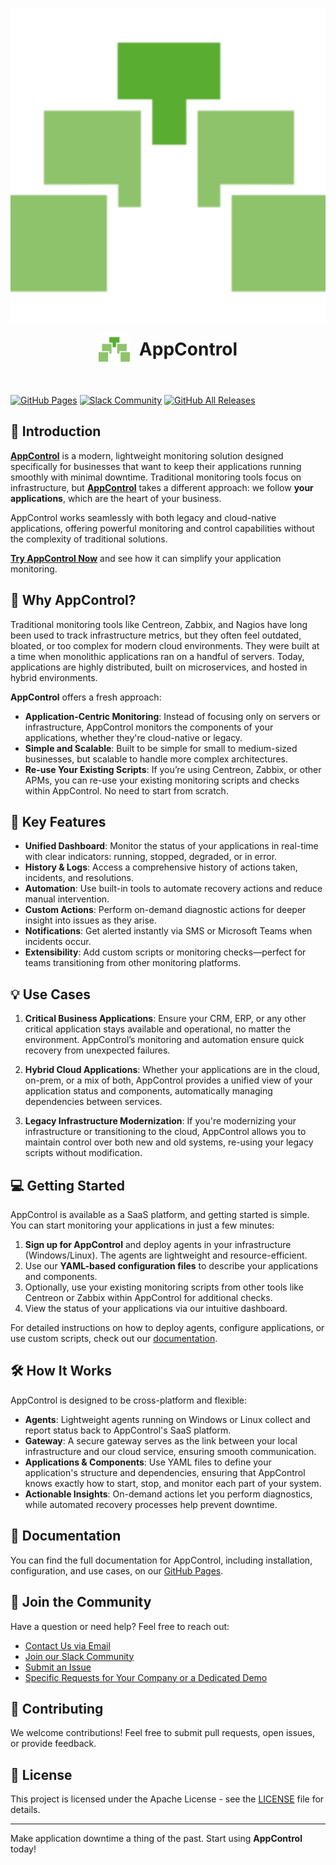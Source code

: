 ![Repository Icon](docs/repologo.png)

<div style="display: flex; justify-content: center; align-items: center;">
  <img src="docs/en/logo.svg" alt="AppControl Logo" style="width: 50px; height: auto; margin-right: 15px;" />
  <h1 style="margin: 0;">AppControl</h1>
</div>
<br/>
<br/>

[![GitHub Pages](https://img.shields.io/badge/GitHub%20Pages-Live-brightgreen)](https://xcomponent.github.io/appcontrol-documentation/)
[![Slack Community](https://slack.xcomponent.com/badge.svg)](http://slack.xcomponent.com/)
[![GitHub All Releases](https://img.shields.io/github/downloads/xcomponent/appcontrol-documentation/total.svg)](https://github.com/xcomponent/appcontrol-documentation/releases)

## 🚀 Introduction

**[AppControl](https://appcontrol.xcomponent.com)** is a modern, lightweight monitoring solution designed specifically for businesses that want to keep their applications running smoothly with minimal downtime. Traditional monitoring tools focus on infrastructure, but **[AppControl](https://appcontrol.xcomponent.com)** takes a different approach: we follow **your applications**, which are the heart of your business.

AppControl works seamlessly with both legacy and cloud-native applications, offering powerful monitoring and control capabilities without the complexity of traditional solutions.

**[Try AppControl Now](https://appcontrol.xcomponent.com)** and see how it can simplify your application monitoring.

## 🌟 Why AppControl?

Traditional monitoring tools like Centreon, Zabbix, and Nagios have long been used to track infrastructure metrics, but they often feel outdated, bloated, or too complex for modern cloud environments. They were built at a time when monolithic applications ran on a handful of servers. Today, applications are highly distributed, built on microservices, and hosted in hybrid environments.

**AppControl** offers a fresh approach:

-   **Application-Centric Monitoring**: Instead of focusing only on servers or infrastructure, AppControl monitors the components of your applications, whether they're cloud-native or legacy.
-   **Simple and Scalable**: Built to be simple for small to medium-sized businesses, but scalable to handle more complex architectures.
-   **Re-use Your Existing Scripts**: If you’re using Centreon, Zabbix, or other APMs, you can re-use your existing monitoring scripts and checks within AppControl. No need to start from scratch.

## 🎯 Key Features

-   **Unified Dashboard**: Monitor the status of your applications in real-time with clear indicators: running, stopped, degraded, or in error.
-   **History & Logs**: Access a comprehensive history of actions taken, incidents, and resolutions.
-   **Automation**: Use built-in tools to automate recovery actions and reduce manual intervention.
-   **Custom Actions**: Perform on-demand diagnostic actions for deeper insight into issues as they arise.
-   **Notifications**: Get alerted instantly via SMS or Microsoft Teams when incidents occur.
-   **Extensibility**: Add custom scripts or monitoring checks—perfect for teams transitioning from other monitoring platforms.

## 💡 Use Cases

1. **Critical Business Applications**: Ensure your CRM, ERP, or any other critical application stays available and operational, no matter the environment. AppControl’s monitoring and automation ensure quick recovery from unexpected failures.
2. **Hybrid Cloud Applications**: Whether your applications are in the cloud, on-prem, or a mix of both, AppControl provides a unified view of your application status and components, automatically managing dependencies between services.

3. **Legacy Infrastructure Modernization**: If you're modernizing your infrastructure or transitioning to the cloud, AppControl allows you to maintain control over both new and old systems, re-using your legacy scripts without modification.

## 💻 Getting Started

AppControl is available as a SaaS platform, and getting started is simple. You can start monitoring your applications in just a few minutes:

1. **Sign up for AppControl** and deploy agents in your infrastructure (Windows/Linux). The agents are lightweight and resource-efficient.
2. Use our **YAML-based configuration files** to describe your applications and components.
3. Optionally, use your existing monitoring scripts from other tools like Centreon or Zabbix within AppControl for additional checks.
4. View the status of your applications via our intuitive dashboard.

For detailed instructions on how to deploy agents, configure applications, or use custom scripts, check out our [documentation](https://xcomponent.github.io/appcontrol-documentation/).

## 🛠 How It Works

AppControl is designed to be cross-platform and flexible:

-   **Agents**: Lightweight agents running on Windows or Linux collect and report status back to AppControl's SaaS platform.
-   **Gateway**: A secure gateway serves as the link between your local infrastructure and our cloud service, ensuring smooth communication.
-   **Applications & Components**: Use YAML files to define your application's structure and dependencies, ensuring that AppControl knows exactly how to start, stop, and monitor each part of your system.
-   **Actionable Insights**: On-demand actions let you perform diagnostics, while automated recovery processes help prevent downtime.

## 📖 Documentation

You can find the full documentation for AppControl, including installation, configuration, and use cases, on our [GitHub Pages](https://xcomponent.github.io/appcontrol-documentation/).

## 💬 Join the Community

Have a question or need help? Feel free to reach out:

-   [Contact Us via Email](mailto:contact@appcontrol.com)
-   [Join our Slack Community](https://your-slack-link)
-   [Submit an Issue](https://github.com/xcomponent/appcontrol-documentation/issues)
-   [Specific Requests for Your Company or a Dedicated Demo](https://ask.invivoo.com/appcontrol)

## 🙌 Contributing

We welcome contributions! Feel free to submit pull requests, open issues, or provide feedback.

## 📄 License

This project is licensed under the Apache License - see the [LICENSE](LICENSE) file for details.

---

Make application downtime a thing of the past. Start using **AppControl** today!
